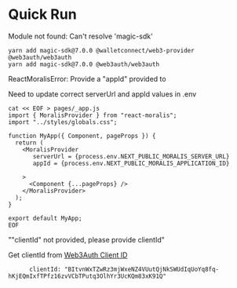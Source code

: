 # Quick Run

Module not found: Can't resolve 'magic-sdk'
```
yarn add magic-sdk@7.0.0 @walletconnect/web3-provider @web3auth/web3auth
yarn add magic-sdk@7.0.0 @web3auth/web3auth
```

ReactMoralisError: Provide a "appId" provided to <MoralisProvider>

Need to update correct serverUrl and appId values in .env

```
cat << EOF > pages/_app.js
import { MoralisProvider } from "react-moralis";
import "../styles/globals.css";

function MyApp({ Component, pageProps }) {
  return (
    <MoralisProvider 
       serverUrl = {process.env.NEXT_PUBLIC_MORALIS_SERVER_URL}
       appId = {process.env.NEXT_PUBLIC_MORALIS_APPLICATION_ID}

    >
      <Component {...pageProps} />
    </MoralisProvider>
  );
}

export default MyApp;
EOF
```

"\"clientId\" not provided, please provide clientId"

Get clientId from  [Web3Auth Client ID](https://dashboard.web3auth.io/home/web3auth)

```
      clientId: "BItvnWxTZwRz3mjWxeNZ4VUutQjNkSWUdIqUoYq8fq-hKjEQmIxfTPfz16zvVCbTPutq3OlhYr3UcKQm83xK91Q"
```